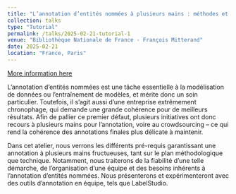 ```yaml
---
title: "L’annotation d’entités nommées à plusieurs mains : méthodes et outil"
collection: talks
type: "Tutorial"
permalink: /talks/2025-02-21-tutorial-1
venue: "Bibliothèque Nationale de France - François Mitterand"
date: 2025-02-21
location: "France, Paris"
---
```


<a href="https://obtic.sorbonne-universite.fr/atelier/inscriptions-a-venir-atelier-numerique-obtic-02-2025/" target="_blank">More information here</a>

L’annotation d’entités nommées est une tâche essentielle à la modélisation de données ou l’entraînement de modèles, et mérite donc un soin particulier. Toutefois, il s’agit aussi d’une entreprise extrêmement chronophage, qui demande une grande cohérence pour de meilleurs résultats. Afin de pallier ce premier défaut, plusieurs initiatives ont donc recours à plusieurs mains pour l’annotation, voire au crowdsourcing – ce qui rend la cohérence des annotations finales plus délicate à maintenir.

Dans cet atelier, nous verrons les différents pré-requis garantissant une annotation à plusieurs mains fructueuses, tant sur le plan méthodologique que technique. Notamment, nous traiterons de la fiabilité d’une telle démarche, de l’organisation d’une équipe et des besoins inhérents à l’annotation d’entités nommées. Nous présenterons et expérimenteront avec des outils d’annotation en équipe, tels que LabelStudio. 
